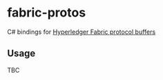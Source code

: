 # fabric-protos

C# bindings for [Hyperledger Fabric protocol buffers](https://github.com/hyperledger/fabric-protos)

## Usage

TBC
